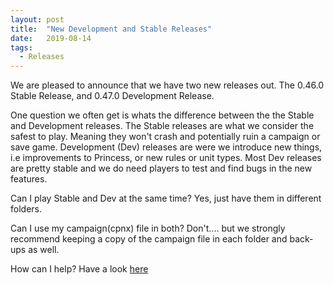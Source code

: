 ```yaml
---
layout: post
title:  "New Development and Stable Releases"
date:   2019-08-14
tags:
  - Releases
---
```

We are pleased to announce that we have two new releases out. The 0.46.0 Stable Release, and 0.47.0 Development Release.

One question we often get is whats the difference between the the Stable and Development releases.  The Stable releases are what we consider the safest to play. Meaning they won't crash and potentially ruin a campaign or save game. Development (Dev) releases are were we introduce new things, i.e improvements to Princess, or new rules or unit types.  Most Dev releases are pretty stable and we do need players to test and find bugs in the new features.

Can I play Stable and Dev at the same time?
Yes, just have them in different folders.

Can I use my campaign(cpnx) file in both?
Don't.... but we strongly recommend keeping a copy of the campaign file in each folder and back-ups as well.

How can I help?
Have a look [here](https://megamek.org/community.html)
